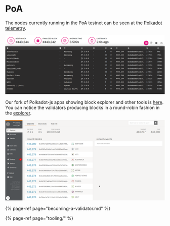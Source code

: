 # PoA

The nodes currently running in the PoA testnet can be seen at the [Polkadot telemetry](https://telemetry.polkadot.io/#list/Poa%20Testnet). 

![Nodes showing up in Telemetry](../../.gitbook/assets/telemetry.png)

Our fork of Polkadot-js apps showing block explorer and other tools is [here](https://fe.dock.io/). You can notice the validators producing blocks in a round-robin fashion in the [explorer](https://fe.dock.io/#/explorer).

![Explorer showing Validator taking turn to produce blocks](../../.gitbook/assets/explorer.png)



{% page-ref page="becoming-a-validator.md" %}

{% page-ref page="tooling/" %}



